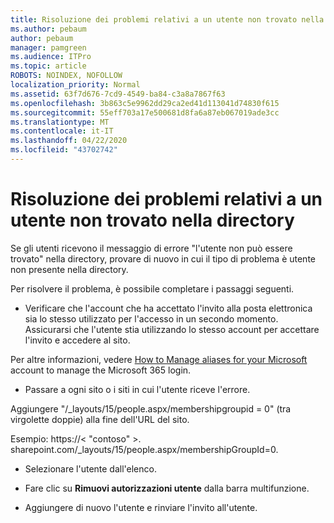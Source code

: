 ```yaml
---
title: Risoluzione dei problemi relativi a un utente non trovato nella directory
ms.author: pebaum
author: pebaum
manager: pamgreen
ms.audience: ITPro
ms.topic: article
ROBOTS: NOINDEX, NOFOLLOW
localization_priority: Normal
ms.assetid: 63f7d676-7cd9-4549-ba84-c3a8a7867f63
ms.openlocfilehash: 3b863c5e9962dd29ca2ed41d113041d74830f615
ms.sourcegitcommit: 55eff703a17e500681d8fa6a87eb067019ade3cc
ms.translationtype: MT
ms.contentlocale: it-IT
ms.lasthandoff: 04/22/2020
ms.locfileid: "43702742"
---
```

# <a name="troubleshoot-issue---user-not-found-in-directory"></a>Risoluzione dei problemi relativi a un utente non trovato nella directory

Se gli utenti ricevono il messaggio di errore "l'utente non può essere trovato" nella directory, provare di nuovo in cui il tipo di problema è utente non presente nella directory.

Per risolvere il problema, è possibile completare i passaggi seguenti.

- Verificare che l'account che ha accettato l'invito alla posta elettronica sia lo stesso utilizzato per l'accesso in un secondo momento. Assicurarsi che l'utente stia utilizzando lo stesso account per accettare l'invito e accedere al sito. 

Per altre informazioni, vedere [How to Manage aliases for your Microsoft</a> account to manage the Microsoft 365 login](https://support.microsoft.com/help/12407/microsoft-account-how-to-manage-aliases). 

- Passare a ogni sito o i siti in cui l'utente riceve l'errore. 

Aggiungere "/_layouts/15/people.aspx/membershipgroupid = 0" (tra virgolette doppie) alla fine dell'URL del sito. 

Esempio: https://< "contoso" >. sharepoint.com/_layouts/15/people.aspx/membershipGroupId=0.

- Selezionare l'utente dall'elenco.

- Fare clic su **Rimuovi autorizzazioni utente** dalla barra multifunzione. 
-  Aggiungere di nuovo l'utente e rinviare l'invito all'utente.

